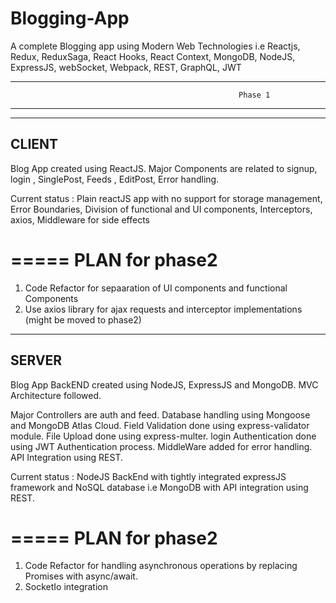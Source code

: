 # Blogging-App
A complete Blogging app using Modern Web Technologies i.e Reactjs, Redux, ReduxSaga, React Hooks, React Context, MongoDB, NodeJS, ExpressJS, webSocket, Webpack, REST, GraphQL, JWT

------------------------------------------------------------------------------------------------------------------------------
                                                       Phase 1
------------------------------------------------------------------------------------------------------------------------------

-----------
CLIENT
-----------
Blog App created using ReactJS.
Major Components are related to signup, login , SinglePost, Feeds , EditPost, Error handling.

Current status : Plain reactJS app with no support for storage management, Error Boundaries, Division of functional and UI components, Interceptors, axios, Middleware for side effects

=====
PLAN for phase2
=====
1. Code Refactor for sepaaration of UI components and functional Components
2. Use axios library for ajax requests and interceptor implementations (might be moved to phase2)


-----------
SERVER
-----------
Blog App BackEND created using NodeJS, ExpressJS and MongoDB.
MVC Architecture followed.

Major Controllers are auth and feed.
Database handling using Mongoose and MongoDB Atlas Cloud.
Field Validation done using express-validator module.
File Upload done using express-multer.
login Authentication done using JWT Authentication process.
MiddleWare added for error handling.
API Integration using REST.


Current status : NodeJS BackEnd with tightly integrated expressJS framework and NoSQL database i.e MongoDB with API integration using REST.

=====
PLAN for phase2
=====
1. Code Refactor for handling asynchronous operations by replacing Promises with async/await.
2. SocketIo integration 
